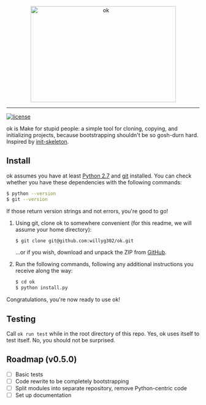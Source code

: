 <p align="center">
	<img width="379" height="250" src="https://raw.github.com/willyg302/ok/master/ok-logo.png" alt="ok" title="Everything is going to be ok">
</p>

-----

[![license](http://img.shields.io/badge/license-MIT-red.svg?style=flat-square)](https://raw.githubusercontent.com/willyg302/ok/master/LICENSE)

ok is Make for stupid people: a simple tool for cloning, copying, and initializing projects, because bootstrapping shouldn't be so gosh-durn hard. Inspired by [init-skeleton](https://github.com/paulmillr/init-skeleton).

## Install

ok assumes you have at least [Python 2.7](https://www.python.org/) and [git](http://git-scm.com/) installed. You can check whether you have these dependencies with the following commands:

```bash
$ python --version
$ git --version
```

If those return version strings and not errors, you're good to go!

1. Using git, clone ok to somewhere convenient (for this readme, we will assume your home directory):

   ```bash
   $ git clone git@github.com:willyg302/ok.git
   ```

   ...or if you wish, download and unpack the ZIP from [GitHub](https://github.com/willyg302/ok).

2. Run the following commands, following any additional instructions you receive along the way:

   ```bash
   $ cd ok
   $ python install.py
   ```

Congratulations, you're now ready to use ok!

## Testing

Call `ok run test` while in the root directory of this repo. Yes, ok uses itself to test itself. No, you should not be surprised.

## Roadmap (v0.5.0)

- [ ] Basic tests
- [ ] Code rewrite to be completely bootstrapping
- [ ] Split modules into separate repository, remove Python-centric code
- [ ] Set up documentation
